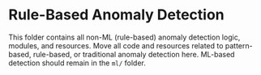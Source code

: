 # Rule-Based Anomaly Detection

This folder contains all non-ML (rule-based) anomaly detection logic, modules, and resources. Move all code and resources related to pattern-based, rule-based, or traditional anomaly detection here. ML-based detection should remain in the `ml/` folder.
